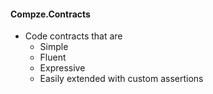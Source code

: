 ﻿<div>

#### Compze.Contracts
* Code contracts that are
   * Simple
   * Fluent
   * Expressive 
   * Easily extended with custom assertions

</div>